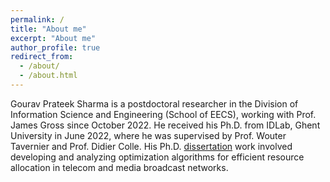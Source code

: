 ```yaml
---
permalink: /
title: "About me"
excerpt: "About me"
author_profile: true
redirect_from: 
  - /about/
  - /about.html
---
```


Gourav Prateek Sharma is a postdoctoral researcher in the Division of Information Science and Engineering (School of EECS), working with Prof. James Gross since October 2022.
He received his Ph.D. from IDLab, Ghent University in June 2022, where he was supervised by Prof. Wouter Tavernier and Prof. Didier Colle. His Ph.D. [dissertation](https://gourav-prateek-sharma.github.io/files/phd_gsharma_ugent.pdf) work involved developing and analyzing optimization algorithms for efficient resource allocation in telecom and media broadcast networks. 

